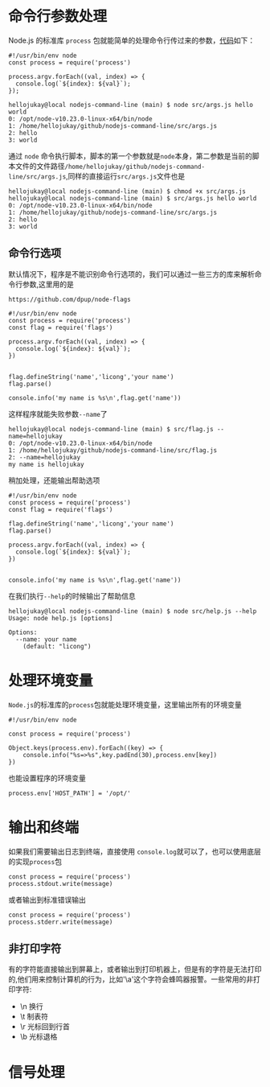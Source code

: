 # 命令行参数处理
Node.js 的标准库 `process` 包就能简单的处理命令行传过来的参数，[代码](../src/args.js)如下：
```
#!/usr/bin/env node
const process = require('process')

process.argv.forEach((val, index) => {
  console.log(`${index}: ${val}`);
});
```
```
hellojukay@local nodejs-command-line (main) $ node src/args.js hello world
0: /opt/node-v10.23.0-linux-x64/bin/node
1: /home/hellojukay/github/nodejs-command-line/src/args.js
2: hello
3: world
```
通过 `node` 命令执行脚本，脚本的第一个参数就是`node`本身，第二参数是当前的脚本文件的文件路径`/home/hellojukay/github/nodejs-command-line/src/args.js`,同样的直接运行`src/args.js`文件也是
```
hellojukay@local nodejs-command-line (main) $ chmod +x src/args.js
hellojukay@local nodejs-command-line (main) $ src/args.js hello world
0: /opt/node-v10.23.0-linux-x64/bin/node
1: /home/hellojukay/github/nodejs-command-line/src/args.js
2: hello
3: world
```
## 命令行选项
默认情况下，程序是不能识别命令行选项的，我们可以通过一些三方的库来解析命令行参数,这里用的是
```
https://github.com/dpup/node-flags
```
```
#!/usr/bin/env node
const process = require('process')
const flag = require('flags')

process.argv.forEach((val, index) => {
  console.log(`${index}: ${val}`);
})


flag.defineString('name','licong','your name')
flag.parse()

console.info('my name is %s\n',flag.get('name'))
```
这样程序就能失败参数`--name`了
```
hellojukay@local nodejs-command-line (main) $ src/flag.js --name=hellojukay
0: /opt/node-v10.23.0-linux-x64/bin/node
1: /home/hellojukay/github/nodejs-command-line/src/flag.js
2: --name=hellojukay
my name is hellojukay
```
稍加处理，还能输出帮助选项
```
#!/usr/bin/env node
const process = require('process')
const flag = require('flags')

flag.defineString('name','licong','your name')
flag.parse()

process.argv.forEach((val, index) => {
  console.log(`${index}: ${val}`);
})


console.info('my name is %s\n',flag.get('name'))
```
在我们执行`--help`的时候输出了帮助信息
```
hellojukay@local nodejs-command-line (main) $ node src/help.js --help
Usage: node help.js [options]

Options:
  --name: your name
    (default: "licong")
```
# 处理环境变量
`Node.js`的标准库的`process`包就能处理环境变量，这里输出所有的环境变量
```
#!/usr/bin/env node

const process = require('process')

Object.keys(process.env).forEach((key) => {
    console.info("%s=>%s",key.padEnd(30),process.env[key])
})
```
也能设置程序的环境变量
```
process.env['HOST_PATH'] = '/opt/'
```

# 输出和终端
如果我们需要输出日志到终端，直接使用 `console.log`就可以了，也可以使用底层的实现`process`包
```
const process = require('process')
process.stdout.write(message)
```
或者输出到标准错误输出
```
const process = require('process')
process.stderr.write(message)
```
## 非打印字符
有的字符能直接输出到屏幕上，或者输出到打印机器上，但是有的字符是无法打印的,他们用来控制计算机的行为，比如'\a'这个字符会蜂鸣器报警。一些常用的非打印字符:
* \n 换行
* \t 制表符
* \r 光标回到行首
* \b 光标退格

# 信号处理
